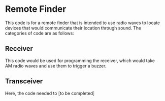# Remote Finder

This code is for a remote finder that is intended to use radio waves to locate devices that would communicate their location through sound. The categories of code are as follows:

## Receiver

This code would be used for programming the receiver, which would take AM radio waves and use them to trigger a buzzer.

## Transceiver

Here, the code needed to [to be completed]
